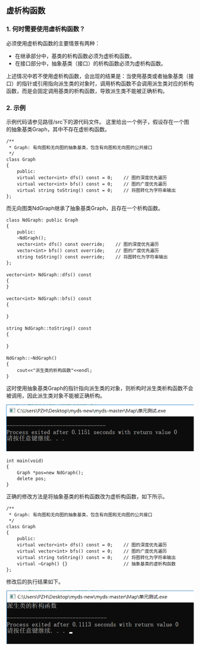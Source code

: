 ## 虚析构函数

### 1. 何时需要使用虚析构函数？
必须使用虚析构函数的主要情景有两种：

+ 在继承部分中，基类的析构函数必须为虚析构函数。
+ 在接口部分中，抽象基类（接口）的析构函数必须为虚析构函数。

上述情况中若不使用虚析构函数，会出现的结果是：当使用基类或者抽象基类（接口）的指针或引用指向派生类的对象时，调用析构函数不会调用派生类对应的析构函数，而是会固定调用基类的析构函数，导致派生类不能被正确析构。

### 2. 示例
示例代码请参见路径/src下的源代码文件。
这里给出一个例子，假设存在一个图的抽象基类Graph，其中不存在虚析构函数。
```
/**
 * Graph: 有向图和无向图的抽象基类，包含有向图和无向图的公共接口
 */
class Graph
{
    public:
    virtual vector<int> dfs() const = 0;    // 图的深度优先遍历
    virtual vector<int> bfs() const = 0;    // 图的广度优先遍历
    virtual string toString() const = 0;    // 将图转化为字符串输出
};
```

而无向图类NdGraph继承了抽象基类Graph，且存在一个析构函数。

```
class NdGraph: public Graph
{
	public:
    ~NdGraph();
    vector<int> dfs() const override;    // 图的深度优先遍历
    vector<int> bfs() const override;    // 图的广度优先遍历
    string toString() const override;    // 将图转化为字符串输出
};

vector<int> NdGraph::dfs() const 
{
}
    
vector<int> NdGraph::bfs() const 
{
	
}

string NdGraph::toString() const 
{
	
}

NdGraph::~NdGraph()
{
    cout<<"派生类的析构函数"<<endl;
}
```

这时使用抽象基类Graph的指针指向派生类的对象，则析构时派生类析构函数不会被调用，因此派生类对象不能被正确析构。

![avatar](https://github.com/Happyxianyueveryday/cppnote/blob/master/1.%20%20%E8%99%9A%E6%9E%90%E6%9E%84%E5%87%BD%E6%95%B0/screenshot/QQ%E6%88%AA%E5%9B%BE20190827015425.png)

```
int main(void)
{	
	Graph *pos=new NdGraph();
	delete pos;	
} 
```

正确的修改方法是将抽象基类的析构函数改为虚析构函数，如下所示。

```
/**
 * Graph: 有向图和无向图的抽象基类，包含有向图和无向图的公共接口
 */
class Graph
{
    public:
    virtual vector<int> dfs() const = 0;    // 图的深度优先遍历
    virtual vector<int> bfs() const = 0;    // 图的广度优先遍历
    virtual string toString() const = 0;    // 将图转化为字符串输出
    virtual ~Graph() {}                     // 抽象基类的虚析构函数 
};
```

修改后的执行结果如下。

![avatar](https://github.com/Happyxianyueveryday/cppnote/blob/master/1.%20%20%E8%99%9A%E6%9E%90%E6%9E%84%E5%87%BD%E6%95%B0/screenshot/QQ%E6%88%AA%E5%9B%BE20190827015451.png)
